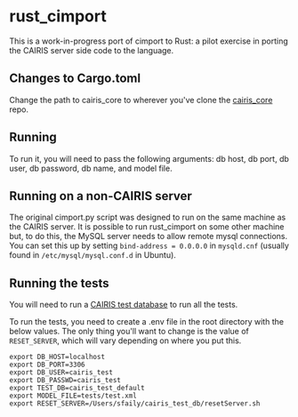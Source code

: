 # rust_cimport

This is a work-in-progress port of cimport to Rust: a pilot exercise in porting the CAIRIS server side code to the language.

## Changes to Cargo.toml

Change the path to cairis_core to wherever you've clone the [cairis_core](https://github.com/failys/cairis_core) repo.


## Running 

To run it, you will need to pass the following arguments:  db host, db port, db user, db password, db name, and model file.

## Running on a non-CAIRIS server

The original cimport.py script was designed to run on the same machine as the CAIRIS server.  It is possible to run rust_cimport on some other machine but, to do this, the MySQL server needs to allow remote mysql connections.  You can set this up by setting `bind-address = 0.0.0.0` in `mysqld.cnf` (usually found in `/etc/mysql/mysql.conf.d` in Ubuntu).

## Running the tests

You will need to run a [CAIRIS test database](https://github.com/failys/cairis_test_db) to run all the tests.

To run the tests, you need to create a .env file in the root directory with the below values.  The only thing you'll want to change is the value of `RESET_SERVER`, which will vary depending on where you put this.

```
export DB_HOST=localhost
export DB_PORT=3306
export DB_USER=cairis_test
export DB_PASSWD=cairis_test
export TEST_DB=cairis_test_default
export MODEL_FILE=tests/test.xml
export RESET_SERVER=/Users/sfaily/cairis_test_db/resetServer.sh
```

